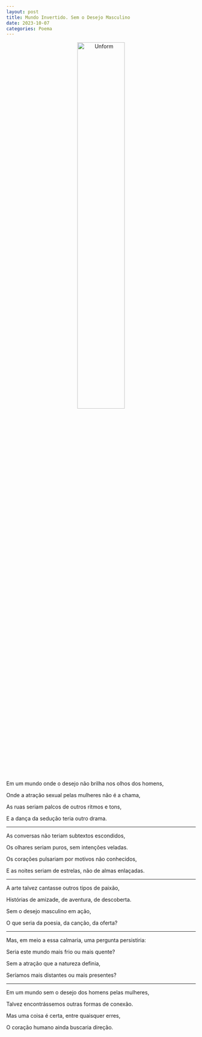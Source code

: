 ```yaml
---
layout: post
title: Mundo Invertido. Sem o Desejo Masculino
date: 2023-10-07
categories: Poema
---
```


<p align="center">
<img src="{{ site.baseurl }}/images/2023-10-07-Mundo-Invertido--Sem-o-Desejo-Masculino.png" height="50%" width="50%" alt="Unform" />
</p>

Em um mundo onde o desejo não brilha nos olhos dos homens,

Onde a atração sexual pelas mulheres não é a chama,

As ruas seriam palcos de outros ritmos e tons,

E a dança da sedução teria outro drama.

---

As conversas não teriam subtextos escondidos,

Os olhares seriam puros, sem intenções veladas.

Os corações pulsariam por motivos não conhecidos,

E as noites seriam de estrelas, não de almas enlaçadas.

---

A arte talvez cantasse outros tipos de paixão,

Histórias de amizade, de aventura, de descoberta.

Sem o desejo masculino em ação,

O que seria da poesia, da canção, da oferta?

---

Mas, em meio a essa calmaria, uma pergunta persistiria:

Seria este mundo mais frio ou mais quente?

Sem a atração que a natureza definia,

Seríamos mais distantes ou mais presentes?

---

Em um mundo sem o desejo dos homens pelas mulheres,

Talvez encontrássemos outras formas de conexão.

Mas uma coisa é certa, entre quaisquer erres,

O coração humano ainda buscaria direção.